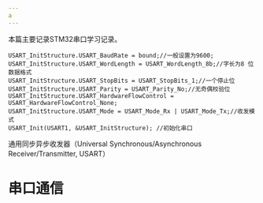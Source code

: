 ```yaml
---
a
---
```

本篇主要记录STM32串口学习记录。

```
USART_InitStructure.USART_BaudRate = bound;//一般设置为9600;
USART_InitStructure.USART_WordLength = USART_WordLength_8b;//字长为8 位数据格式
USART_InitStructure.USART_StopBits = USART_StopBits_1;//一个停止位
USART_InitStructure.USART_Parity = USART_Parity_No;//无奇偶校验位
USART_InitStructure.USART_HardwareFlowControl = USART_HardwareFlowControl_None;
USART_InitStructure.USART_Mode = USART_Mode_Rx | USART_Mode_Tx;//收发模式
USART_Init(USART1, &USART_InitStructure); //初始化串口
```

通用同步异步收发器（Universal Synchronous/Asynchronous Receiver/Transmitter, USART）

# 串口通信
